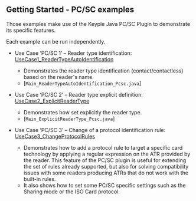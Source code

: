 Getting Started - PC/SC examples
---

Those examples make use of the Keyple Java PC/SC Plugin to demonstrate its specific features.

Each example can be run independently.

* Use Case ‘PC/SC 1’ – Reader type
  identification: [UseCase1_ReaderTypeAutoIdentification](https://github.com/eclipse/keyple-java-plugin-pcsc/tree/main/examples/src/main/java/org.eclipse.keyple.plugin.pcsc.examples.UseCase1_ReaderTypeAutoIdentification)
    * Demonstrates the reader type identification (contact/contactless) based on the reader's name.
    * [`Main_ReaderTypeAutoIdentification_Pcsc.java`]

* Use Case ‘PC/SC 2’ – Reader type explicit
  definition: [UseCase2_ExplicitReaderType](https://github.com/eclipse/keyple-java-plugin-pcsc/tree/main/examples/src/main/java/org.eclipse.keyple.plugin.pcsc.examples.UseCase2_ExplicitReaderType)
    * Demonstrates how set explicitly the reader type.
    * [`Main_ExplicitReaderType_Pcsc.java`]

* Use Case ‘PC/SC 3’ – Change of a protocol identification
  rule: [UseCase3_ChangeProtocolRules](https://github.com/eclipse/keyple-java-plugin-pcsc/tree/main/examples/src/main/java/org.eclipse.keyple.plugin.pcsc.examples.UseCase3_ChangeProtocolRules)
    * Demonstrates how to add a protocol rule to target a specific card technology by applying a regular expression on
      the ATR provided by the reader. This feature of the PC/SC plugin is useful for extending the set of rules already
      supported, but also for solving compatibility issues with some readers producing ATRs that do not work with the
      built-in rules.
    * It also shows how to set some PC/SC specific settings such as the Sharing mode or the ISO Card protocol.
